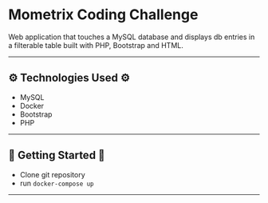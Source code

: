 # Mometrix Coding Challenge
Web application that touches a MySQL database and displays db entries in a filterable table built with PHP, Bootstrap and HTML.

---

## ⚙️ Technologies Used ⚙️

- MySQL
- Docker
- Bootstrap
- PHP

---
## 🍿 Getting Started 🍿
- Clone git repository
- run `docker-compose up`

---


